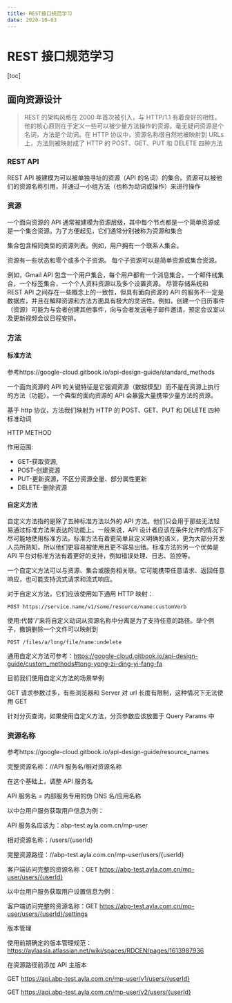 ```yaml
---
title: REST接口规范学习
date: 2020-10-03
---
```


# REST 接口规范学习

[toc]

## 面向资源设计

> REST 的架构风格在 2000 年首次被引入，与 HTTP/1.1 有着良好的相性。他的核心原则在于定义一些可以被少量方法操作的资源。毫无疑问资源是个名词，方法是个动词。在 HTTP 协议中，资源名称很自然地被映射到 URLs 上，方法则被映射成了 HTTP 的 POST、GET、PUT 和 DELETE 四种方法

### REST API

REST API 被建模为可以被单独寻址的资源（API 的名词）的集合。资源可以被他们的资源名称引用，并通过一小组方法（也称为动词或操作）来进行操作

### 资源

一个面向资源的 API 通常被建模为资源层级，其中每个节点都是一个简单资源或是一个集合资源。为了方便起见，它们通常分别被称为资源和集合

集合包含相同类型的资源列表。例如，用户拥有一个联系人集合。

资源有一些状态和零个或多个子资源。 每个子资源可以是简单资源或集合资源。

例如，Gmail API 包含一个用户集合，每个用户都有一个消息集合，一个邮件线集合，一个标签集合，一个个人资料资源以及多个设置资源。
尽管存储系统和 REST API 之间存在一些概念上的一致性，但具有面向资源的 API 的服务不一定是数据库，并且在解释资源和方法方面具有极大的灵活性。例如，创建一个日历事件（资源）可能为与会者创建其他事件，向与会者发送电子邮件邀请，预定会议室以及更新视频会议日程安排。

### 方法

#### 标准方法

参考https://google-cloud.gitbook.io/api-design-guide/standard_methods

一个面向资源的 API 的关键特征是它强调资源（数据模型）而不是在资源上执行的方法（功能）。一个典型的面向资源的 API 会暴露大量携带少量方法的资源。

基于 http 协议，方法我们映射为 HTTP 的 POST、GET、PUT 和 DELETE 四种标准动词

HTTP METHOD

作用范围:

- GET-获取资源,
- POST-创建资源
- PUT-更新资源，不区分资源全量、部分属性更新
- DELETE-删除资源

#### 自定义方法

自定义方法指的是除了五种标准方法以外的 API 方法。他们只会用于那些无法轻易通过标准方法来表达的功能上。一般来说，API 设计者应该在条件允许的情况下尽可能地使用标准方法。标准方法有着更简单且定义明确的语义，更为大部分开发人员所熟知，所以他们更容易被使用且更不容易出错。标准方法的另一个优势是 API 平台对标准方法有着更好的支持，例如错误处理、日志、监控等。

一个自定义方法可以与资源、集合或服务相关联。它可能携带任意请求、返回任意响应，也可能支持流式请求和流式响应。

对于自定义方法，它们应该使用如下通用 HTTP 映射：

```
POST https://service.name/v1/some/resource/name:customVerb
```

使用:代替'/'来将自定义动词从资源名称中分离是为了支持任意的路径。举个例子，撤销删除一个文件可以映射到

```
POST /files/a/long/file/name:undelete
```

通用自定义方法可参考：https://google-cloud.gitbook.io/api-design-guide/custom_methods#tong-yong-zi-ding-yi-fang-fa

目前我们使用自定义方法的场景举例

GET 请求参数过多，有些浏览器和 Server 对 url 长度有限制，这种情况下无法使用 GET

针对分页查询，如果使用自定义方法，分页参数应该放置于 Query Params 中

### 资源名称

参考https://google-cloud.gitbook.io/api-design-guide/resource_names

完整资源名称：//API 服务名/相对资源名称

在这个基础上，调整 API 服务名

API 服务名 = 内部服务专用的伪 DNS 名/应用名称

以中台用户服务获取用户信息为例：

API 服务名应该为：abp-test.ayla.com.cn/mp-user

相对资源名称：/users/{userId}

完整资源路径：//abp-test.ayla.com.cn/mp-user/users/{userId}

客户端访问完整的资源名称：GET https://abp-test.ayla.com.cn/mp-user/users/{userId}

以中台用户服务获取用户设置信息为例：

客户端访问完整的资源名称：GET https://abp-test.ayla.com.cn/mp-user/users/{userId}/settings

版本管理

使用前期确定的版本管理规范：https://aylaasia.atlassian.net/wiki/spaces/RDCEN/pages/1613987936

在资源路径前添加 API 主版本

GET https://api.abp-test.ayla.com.cn/mp-user/v1/users/{userId}

GET https://api.abp-test.ayla.com.cn/mp-user/v2/users/{userId}
